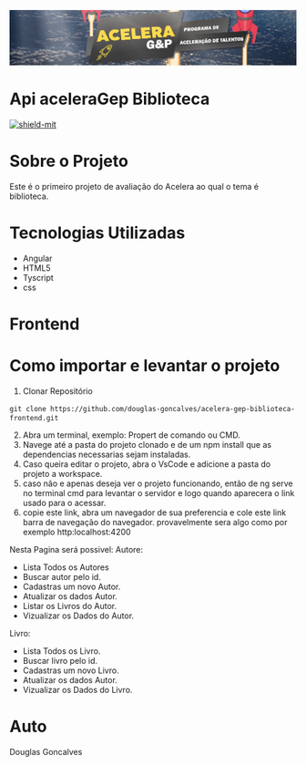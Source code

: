 ![Logo](https://github.com/douglas-goncalves/acelera_assets/blob/master/logo.jpeg)
# Api aceleraGep Biblioteca
[![shield-mit](https://img.shields.io/badge/license-MIT-green)](https://github.com/douglas-goncalves/acelera_assets/blob/master/docs/LICENCE)
# Sobre o Projeto
Este é o primeiro projeto de avaliação do Acelera ao qual o tema é biblioteca.

# Tecnologias Utilizadas
- Angular
- HTML5
- Tyscript
- css

# Frontend

# Como importar e levantar o projeto

 1. Clonar Repositório
```Banch
git clone https://github.com/douglas-goncalves/acelera-gep-biblioteca-frontend.git
```
 2. Abra um terminal, exemplo: Propert de comando ou CMD.
 3. Navege até a pasta do projeto clonado e de um npm install que as dependencias necessarias sejam instaladas.
 4. Caso queira editar o projeto, abra o VsCode e adicione a pasta do projeto a workspace.
 5. caso não e apenas deseja ver o projeto funcionando, então de ng serve no terminal cmd para levantar o servidor e logo quando
 aparecera o link usado para o acessar.
 6. copie este link, abra um navegador de sua preferencia e cole este link barra de navegação do navegador.
 provavelmente sera algo como por exemplo http:localhost:4200
 
 Nesta Pagina será possivel:
 Autore:
 - Lista Todos os Autores
 - Buscar autor pelo id.
 - Cadastras um novo Autor.
 - Atualizar os dados Autor.
 - Listar os Livros do Autor.
 - Vizualizar os Dados do Autor.
 
 Livro:
 - Lista Todos os Livro.
 - Buscar livro pelo id.
 - Cadastras um novo Livro.
 - Atualizar os dados Autor.
 - Vizualizar os Dados do Livro.

# Auto
Douglas Goncalves
